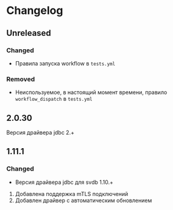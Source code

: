 # Changelog

## Unreleased

### Changed

- Правила запуска workflow в `tests.yml`

### Removed

- Неиспользуемое, в настоящий момент времени, правило `workflow_dispatch` в `tests.yml`


## 2.0.30

Версия драйвера jdbc 2.+

## 1.11.1

### Changed

- Версия драйвера jdbc для svdb 1.10.+

1. Добавлена поддержка mTLS подключений
2. Добавлен драйвер с автоматическим обновлением
